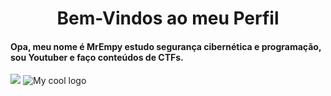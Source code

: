 <h1 align="center">Bem-Vindos ao meu Perfil</h1>
<h4>Opa, meu nome é MrEmpy estudo segurança cibernética e programação, sou Youtuber e faço conteúdos de CTFs.</h4>

<img src="https://github-readme-stats.vercel.app/api?username=z4Luiz&show_icons=true&hide_border=true&&count_private=true&include_all_commits=true&theme=radical">
<img src="https://github-readme-stats.vercel.app/api/top-langs/?username=z4Luiz&hide=html,css,javascript&layout=compact&theme=radical" alt="My cool logo"/>
